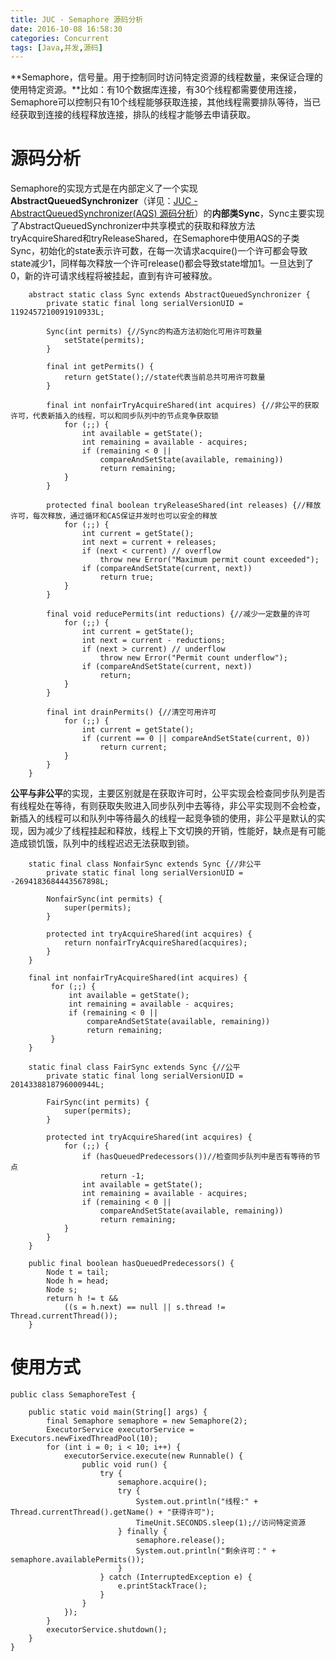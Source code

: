 ```yaml
---
title: JUC - Semaphore 源码分析
date: 2016-10-08 16:58:30
categories: Concurrent
tags: [Java,并发,源码]
---
```

**Semaphore，信号量。用于控制同时访问特定资源的线程数量，来保证合理的使用特定资源。**比如：有10个数据库连接，有30个线程都需要使用连接，Semaphore可以控制只有10个线程能够获取连接，其他线程需要排队等待，当已经获取到连接的线程释放连接，排队的线程才能够去申请获取。

<!--more-->

# 源码分析

Semaphore的实现方式是在内部定义了一个实现**AbstractQueuedSynchronizer**（详见：[JUC - AbstractQueuedSynchronizer(AQS) 源码分析](https://kris-liu.github.io/2016/09/28/JUC-AbstractQueuedSynchronizer-AQS-%E6%BA%90%E7%A0%81%E5%88%86%E6%9E%90/)）的**内部类Sync**，Sync主要实现了AbstractQueuedSynchronizer中共享模式的获取和释放方法tryAcquireShared和tryReleaseShared，在Semaphore中使用AQS的子类Sync，初始化的state表示许可数，在每一次请求acquire()一个许可都会导致state减少1，同样每次释放一个许可release()都会导致state增加1。一旦达到了0，新的许可请求线程将被挂起，直到有许可被释放。

```
	abstract static class Sync extends AbstractQueuedSynchronizer {
        private static final long serialVersionUID = 1192457210091910933L;

        Sync(int permits) {//Sync的构造方法初始化可用许可数量
            setState(permits);
        }

        final int getPermits() {
            return getState();//state代表当前总共可用许可数量
        }

        final int nonfairTryAcquireShared(int acquires) {//非公平的获取许可，代表新插入的线程，可以和同步队列中的节点竞争获取锁
            for (;;) {
                int available = getState();
                int remaining = available - acquires;
                if (remaining < 0 ||
                    compareAndSetState(available, remaining))
                    return remaining;
            }
        }

        protected final boolean tryReleaseShared(int releases) {//释放许可，每次释放，通过循环和CAS保证并发时也可以安全的释放
            for (;;) {
                int current = getState();
                int next = current + releases;
                if (next < current) // overflow
                    throw new Error("Maximum permit count exceeded");
                if (compareAndSetState(current, next))
                    return true;
            }
        }

        final void reducePermits(int reductions) {//减少一定数量的许可
            for (;;) {
                int current = getState();
                int next = current - reductions;
                if (next > current) // underflow
                    throw new Error("Permit count underflow");
                if (compareAndSetState(current, next))
                    return;
            }
        }

        final int drainPermits() {//清空可用许可
            for (;;) {
                int current = getState();
                if (current == 0 || compareAndSetState(current, 0))
                    return current;
            }
        }
    }
```

**公平与非公平**的实现，主要区别就是在获取许可时，公平实现会检查同步队列是否有线程处在等待，有则获取失败进入同步队列中去等待，非公平实现则不会检查，新插入的线程可以和队列中等待最久的线程一起竞争锁的使用，非公平是默认的实现，因为减少了线程挂起和释放，线程上下文切换的开销，性能好，缺点是有可能造成锁饥饿，队列中的线程迟迟无法获取到锁。

```
	static final class NonfairSync extends Sync {//非公平
        private static final long serialVersionUID = -2694183684443567898L;

        NonfairSync(int permits) {
            super(permits);
        }

        protected int tryAcquireShared(int acquires) {
            return nonfairTryAcquireShared(acquires);
        }
    }

	final int nonfairTryAcquireShared(int acquires) {
         for (;;) {
             int available = getState();
             int remaining = available - acquires;
             if (remaining < 0 ||
                 compareAndSetState(available, remaining))
                 return remaining;
         }
	}
```

```
	static final class FairSync extends Sync {//公平
        private static final long serialVersionUID = 2014338818796000944L;

        FairSync(int permits) {
            super(permits);
        }

        protected int tryAcquireShared(int acquires) {
            for (;;) {
                if (hasQueuedPredecessors())//检查同步队列中是否有等待的节点
                    return -1;
                int available = getState();
                int remaining = available - acquires;
                if (remaining < 0 ||
                    compareAndSetState(available, remaining))
                    return remaining;
            }
        }
    }
    
	public final boolean hasQueuedPredecessors() {
	    Node t = tail; 
	    Node h = head;
	    Node s;
	    return h != t &&
	        ((s = h.next) == null || s.thread != Thread.currentThread());
    }
```

# 使用方式

```
public class SemaphoreTest {

    public static void main(String[] args) {
        final Semaphore semaphore = new Semaphore(2);
        ExecutorService executorService = Executors.newFixedThreadPool(10);
        for (int i = 0; i < 10; i++) {
            executorService.execute(new Runnable() {
                public void run() {
                    try {
                        semaphore.acquire();
                        try {
                            System.out.println("线程:" + Thread.currentThread().getName() + "获得许可");
                            TimeUnit.SECONDS.sleep(1);//访问特定资源
                        } finally {
                            semaphore.release();
                            System.out.println("剩余许可：" + semaphore.availablePermits());
                        }
                    } catch (InterruptedException e) {
                        e.printStackTrace();
                    }
                }
            });
        }
        executorService.shutdown();
    }
}

```




